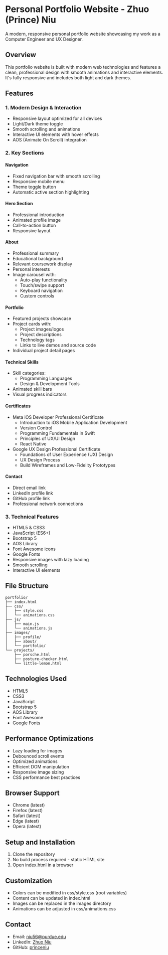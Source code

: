 # Personal Portfolio Website - Zhuo (Prince) Niu

A modern, responsive personal portfolio website showcasing my work as a Computer Engineer and UX Designer.

## Overview

This portfolio website is built with modern web technologies and features a clean, professional design with smooth animations and interactive elements. It's fully responsive and includes both light and dark themes.

## Features

### 1. Modern Design & Interaction

- Responsive layout optimized for all devices
- Light/Dark theme toggle
- Smooth scrolling and animations
- Interactive UI elements with hover effects
- AOS (Animate On Scroll) integration

### 2. Key Sections

#### Navigation

- Fixed navigation bar with smooth scrolling
- Responsive mobile menu
- Theme toggle button
- Automatic active section highlighting

#### Hero Section

- Professional introduction
- Animated profile image
- Call-to-action button
- Responsive layout

#### About

- Professional summary
- Educational background
- Relevant coursework display
- Personal interests
- Image carousel with:
  - Auto-play functionality
  - Touch/swipe support
  - Keyboard navigation
  - Custom controls

#### Portfolio

- Featured projects showcase
- Project cards with:
  - Project images/logos
  - Project descriptions
  - Technology tags
  - Links to live demos and source code
- Individual project detail pages

#### Technical Skills

- Skill categories:
  - Programming Languages
  - Design & Development Tools
- Animated skill bars
- Visual progress indicators

#### Certificates

- Meta iOS Developer Professional Certificate
  - Introduction to iOS Mobile Application Development
  - Version Control
  - Programming Fundamentals in Swift
  - Principles of UX/UI Design
  - React Native
- Google UX Design Professional Certificate
  - Foundations of User Experience (UX) Design
  - UX Design Process
  - Build Wireframes and Low-Fidelity Prototypes

#### Contact

- Direct email link
- LinkedIn profile link
- GitHub profile link
- Professional network connections

### 3. Technical Features

- HTML5 & CSS3
- JavaScript (ES6+)
- Bootstrap 5
- AOS Library
- Font Awesome icons
- Google Fonts
- Responsive images with lazy loading
- Smooth scrolling
- Interactive UI elements

## File Structure

```
portfolio/
├── index.html
├── css/
│   ├── style.css
│   └── animations.css
├── js/
│   ├── main.js
│   └── animations.js
├── images/
│   ├── profile/
│   ├── about/
│   └── portfolio/
└── projects/
    ├── porsche.html
    ├── posture-checker.html
    └── little-lemon.html
```

## Technologies Used

- HTML5
- CSS3
- JavaScript
- Bootstrap 5
- AOS Library
- Font Awesome
- Google Fonts

## Performance Optimizations

- Lazy loading for images
- Debounced scroll events
- Optimized animations
- Efficient DOM manipulation
- Responsive image sizing
- CSS performance best practices

## Browser Support

- Chrome (latest)
- Firefox (latest)
- Safari (latest)
- Edge (latest)
- Opera (latest)

## Setup and Installation

1. Clone the repository
2. No build process required - static HTML site
3. Open index.html in a browser

## Customization

- Colors can be modified in css/style.css (root variables)
- Content can be updated in index.html
- Images can be replaced in the images directory
- Animations can be adjusted in css/animations.css

## Contact

- Email: niu56@purdue.edu
- LinkedIn: [Zhuo Niu](https://www.linkedin.com/in/zhuoniu110/)
- GitHub: [princeniu](https://github.com/princeniu)

```

```
